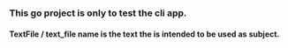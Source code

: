 ### This go project is only to test the cli app.

#### TextFile / text_file name is the text the is intended to be used as subject.
